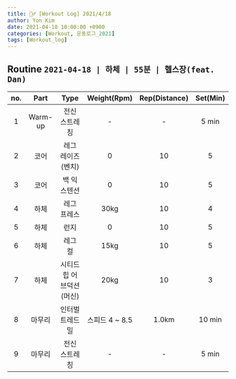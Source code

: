 ```yaml
---
title: 🏋️‍♂️ [Workout Log] 2021/4/18
author: Yon Kim
date: 2021-04-18 10:00:00 +0900
categories: [Workout, 운동로그_2021]
tags: [Workout_log]
---
```


## Routine `2021-04-18 | 하체 | 55분 | 헬스장(feat. Dan)` ##

|no.|Part|Type|Weight(Rpm)|Rep(Distance)|Set(Min)|
|:---:|:---:|:---:|:---:|:---:|:---:|
|1|Warm-up|전신 스트레칭|-|-|5 min|
|2|코어|레그 레이즈(벤치)|0|10|5|
|3|코어|백 익스텐션|0|10|5|
|4|하체|레그 프레스|30kg|10|4|
|5|하체|런지|0|10|5|
|6|하체|레그 컬|15kg|10|5|
|7|하체|시티드 힙 어브덕션(머신)|20kg|10|3|
|8|마무리|인터벌 트레드밀|스피드 4 ~ 8.5|1.0km|10 min|
|9|마무리|전신 스트레칭|-|-|5 min|

